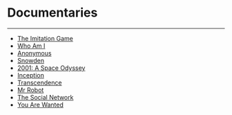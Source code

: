 # Documentaries
---
* [The Imitation Game]()
* [Who Am I]()
* [Anonymous]()
* [Snowden]()
* [2001: A Space Odyssey]()
* [Inception]()
* [Transcendence]()
* [Mr Robot]()
* [The Social Network]()
* [You Are Wanted]()